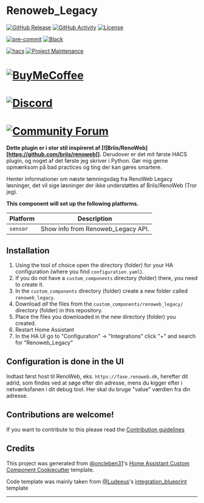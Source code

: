 # Renoweb_Legacy

[![GitHub Release][releases-shield]][releases]
[![GitHub Activity][commits-shield]][commits]
[![License][license-shield]](LICENSE)

[![pre-commit][pre-commit-shield]][pre-commit]
[![Black][black-shield]][black]

[![hacs][hacsbadge]][hacs]
[![Project Maintenance][maintenance-shield]][user_profile]
# [![BuyMeCoffee][buymecoffeebadge]][buymecoffee]

# [![Discord][discord-shield]][discord]
# [![Community Forum][forum-shield]][forum]

**Dette plugin er i stor stil inspireret af [![Briis/RenoWeb][https://github.com/briis/renoweb]].**
Derudover er det mit første HACS plugin, og noget af det første jeg skriver i Python. Gør mig gerne opmærksom på bad practices og ting der kan gøres smartere.

Henter informationer om næste tømningsdag fra RenoWeb Legacy løsninger, det vil sige løsninger der ikke understøttes af Briis/RenoWeb (Tror jeg).

**This component will set up the following platforms.**

| Platform        | Description                                                               |
| --------------- | ------------------------------------------------------------------------- |
| `sensor`        | Show info from Renoweb_Legacy API.                                        |

## Installation

1. Using the tool of choice open the directory (folder) for your HA configuration (where you find `configuration.yaml`).
2. If you do not have a `custom_components` directory (folder) there, you need to create it.
3. In the `custom_components` directory (folder) create a new folder called `renoweb_legacy`.
4. Download _all_ the files from the `custom_components/renoweb_legacy/` directory (folder) in this repository.
5. Place the files you downloaded in the new directory (folder) you created.
6. Restart Home Assistant
7. In the HA UI go to "Configuration" -> "Integrations" click "+" and search for "Renoweb_Legacy"

## Configuration is done in the UI
Indtast først host til RenoWeb, eks. `https://faxe.renoweb.dk`, herefter dit adrid, som findes ved at søge efter din adresse, mens du kigger efter i netværksfanen i dit debug tool. Her skal du bruge "value" værdien fra din adresse.

<!---->

## Contributions are welcome!

If you want to contribute to this please read the [Contribution guidelines](CONTRIBUTING.md)

## Credits

This project was generated from [@oncleben31](https://github.com/oncleben31)'s [Home Assistant Custom Component Cookiecutter](https://github.com/oncleben31/cookiecutter-homeassistant-custom-component) template.

Code template was mainly taken from [@Ludeeus](https://github.com/ludeeus)'s [integration_blueprint][integration_blueprint] template

---

[integration_blueprint]: https://github.com/custom-components/integration_blueprint
[black]: https://github.com/psf/black
[black-shield]: https://img.shields.io/badge/code%20style-black-000000.svg?style=for-the-badge
[buymecoffee]: https://www.buymeacoffee.com/kentora
[buymecoffeebadge]: https://img.shields.io/badge/buy%20me%20a%20coffee-donate-yellow.svg?style=for-the-badge
[commits-shield]: https://img.shields.io/github/commit-activity/y/kentora/renoweb-legacy.svg?style=for-the-badge
[commits]: https://github.com/kentora/renoweb-legacy/commits/main
[hacs]: https://hacs.xyz
[hacsbadge]: https://img.shields.io/badge/HACS-Custom-orange.svg?style=for-the-badge
[discord]: https://discord.gg/Qa5fW2R
[discord-shield]: https://img.shields.io/discord/330944238910963714.svg?style=for-the-badge
[exampleimg]: example.png
[forum-shield]: https://img.shields.io/badge/community-forum-brightgreen.svg?style=for-the-badge
[forum]: https://community.home-assistant.io/
[license-shield]: https://img.shields.io/github/license/kentora/renoweb-legacy.svg?style=for-the-badge
[maintenance-shield]: https://img.shields.io/badge/maintainer-%40kentora-blue.svg?style=for-the-badge
[pre-commit]: https://github.com/pre-commit/pre-commit
[pre-commit-shield]: https://img.shields.io/badge/pre--commit-enabled-brightgreen?style=for-the-badge
[releases-shield]: https://img.shields.io/github/release/kentora/renoweb-legacy.svg?style=for-the-badge
[releases]: https://github.com/kentora/renoweb-legacy/releases
[user_profile]: https://github.com/kentora
